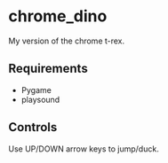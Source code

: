 # chrome_dino
My version of the chrome t-rex.

## Requirements
- Pygame
- playsound

## Controls
Use UP/DOWN arrow keys to jump/duck.
